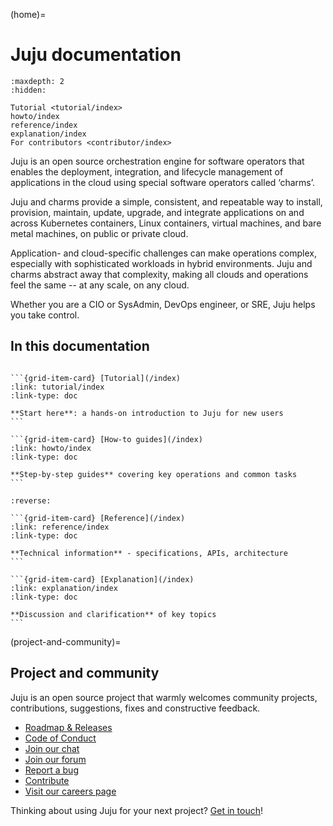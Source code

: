 (home)=
# Juju documentation

```{toctree}
:maxdepth: 2
:hidden:

Tutorial <tutorial/index>
howto/index
reference/index
explanation/index
For contributors <contributor/index>
```

Juju is an open source orchestration engine for software operators that enables the deployment, integration, and lifecycle management of applications in the cloud using special software operators called ‘charms’.

Juju and charms provide a simple, consistent, and repeatable way to install, provision, maintain, update, upgrade, and integrate applications on and across Kubernetes containers, Linux containers, virtual machines, and bare metal machines, on public or private cloud.

Application- and cloud-specific challenges can make operations complex, especially with sophisticated workloads in hybrid environments. Juju and charms abstract away that complexity, making all clouds and operations feel the same -- at any scale, on any cloud.

Whether you are a CIO or SysAdmin, DevOps engineer, or SRE, Juju helps you take control.

## In this documentation


````{grid} 1 1 2 2

```{grid-item-card} [Tutorial](/index)
:link: tutorial/index
:link-type: doc

**Start here**: a hands-on introduction to Juju for new users
```

```{grid-item-card} [How-to guides](/index)
:link: howto/index
:link-type: doc

**Step-by-step guides** covering key operations and common tasks
```

````

````{grid} 1 1 2 2
:reverse:

```{grid-item-card} [Reference](/index)
:link: reference/index
:link-type: doc

**Technical information** - specifications, APIs, architecture
```

```{grid-item-card} [Explanation](/index)
:link: explanation/index
:link-type: doc

**Discussion and clarification** of key topics
```

````


(project-and-community)=
## Project and community

Juju is an open source project that warmly welcomes community projects, contributions, suggestions, fixes and constructive feedback.

* [Roadmap & Releases](./reference/juju/juju-roadmap-and-releases.md)
* [Code of Conduct ](https://ubuntu.com/community/code-of-conduct)
* [Join our chat](https://matrix.to/#/#charmhub-jujudev:ubuntu.com)
* [Join our forum ](https://discourse.charmhub.io/)
* [Report a bug](https://github.com/juju/juju/issues)
* [Contribute](https://github.com/juju/juju/blob/main/CONTRIBUTING.md)
* [Visit our careers page](https://juju.is/careers)

Thinking about using Juju for your next project? [Get in touch](https://canonical.com/contact-us)!